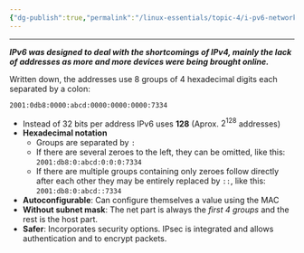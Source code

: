 ```yaml
---
{"dg-publish":true,"permalink":"/linux-essentials/topic-4/i-pv6-networking/","dgPassFrontmatter":true}
---
```


---
___IPv6 was designed to deal with the shortcomings of IPv4, mainly the lack of addresses as more and more devices were being brought online.___

Written down, the addresses use 8 groups of 4 hexadecimal digits each separated by a colon:

```
2001:0db8:0000:abcd:0000:0000:0000:7334
```

- Instead of 32 bits per address IPv6 uses **128** (Aprox. $2^{128}$ addresses)
- **Hexadecimal notation**
	- Groups are separated by `:`
	- If there are several zeroes to the left, they can be omitted, like this: `2001:db8:0:abcd:0:0:0:7334`
	- If there are multiple groups containing only zeroes follow directly after each other they may be entirely replaced by `::`, like this: `2001:db8:0:abcd::7334`
- **Autoconfigurable**: Can configure themselves  a value using the MAC
- **Without subnet mask**: The net part is always the _first 4 groups_ and the rest is the host part.
- **Safer**: Incorporates security options. IPsec is integrated and allows authentication and to encrypt packets.



